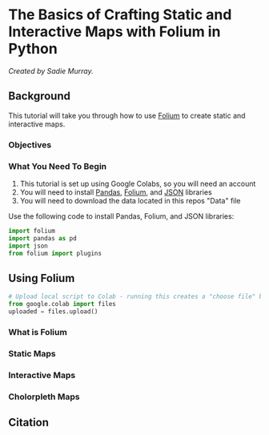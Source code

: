 # The Basics of Crafting Static and Interactive Maps with Folium in Python
_Created by Sadie Murray._

## Background 
This tutorial will take you through how to use [Folium](https://python-visualization.github.io/folium/) to create static and interactive maps. 

### Objectives

### What You Need To Begin
1. This tutorial is set up using Google Colabs, so you will need an account 
2. You will need to install [Pandas](https://pandas.pydata.org/), [Folium](https://python-visualization.github.io/folium/), and [JSON](https://docs.python.org/3/library/json.html) libraries
3. You will need to download the data located in this repos "Data" file

Use the following code to install Pandas, Folium, and JSON libraries: 

```Python
import folium
import pandas as pd
import json
from folium import plugins
```

## Using Folium 


```Python
# Upload local script to Colab - running this creates a "choose file" button to upload local files.
from google.colab import files
uploaded = files.upload()
```

### What is Folium

### Static Maps 

### Interactive Maps 

### Cholorpleth Maps 

## Citation 
